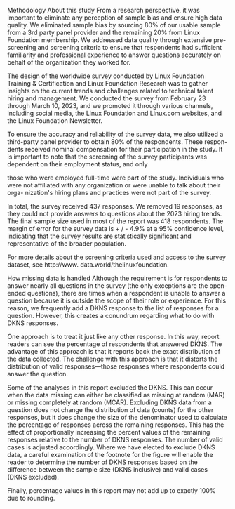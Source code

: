 Methodology
About this study
From a research perspective, it was important to 
eliminate any perception of sample bias and ensure 
high data quality. We eliminated sample bias by 
sourcing 80% of our usable sample from a 3rd party 
panel provider and the remaining 20% from Linux 
Foundation membership. We addressed data quality 
through extensive pre-screening and screening 
criteria to ensure that respondents had sufficient 
familiarity and professional experience to answer 
questions accurately on behalf of the organization 
they worked for.


The design of the worldwide survey conducted by 
Linux Foundation Training & Certification and Linux 
Foundation Research was to gather insights on the 
current trends and challenges related to technical 
talent hiring and management. We conducted the 
survey from February 23 through March 10, 2023, 
and we promoted it through various channels, 
including social media, the Linux Foundation and 
Linux.com websites, and the Linux Foundation 
Newsletter.


To ensure the accuracy and reliability of the survey 
data, we also utilized a third-party panel provider 
to obtain 80% of the respondents. These respon-
dents received nominal compensation for their 
participation in the study. It is important to note 
that the screening of the survey participants was 
dependent on their employment status, and only 


those who were employed full-time were part of the 
study. Individuals who were not affiliated with any 
organization or were unable to talk about their orga-
nization's hiring plans and practices were not part of 
the survey.


In total, the survey received 437 responses. We 
removed 19 responses, as they could not provide 
answers to questions about the 2023 hiring trends. 
The final sample size used in most of the report was 
418 respondents. The margin of error for the survey 
data is + / - 4.9% at a 95% confidence level, indicating 
that the survey results are statistically significant 
and representative of the broader population.


For more details about the screening criteria used 
and access to the survey dataset, see http://www.
data.world/thelinuxfoundation. 


How missing data is handled
Although the requirement is for respondents to 
answer nearly all questions in the survey (the only 
exceptions are the open-ended questions), there 
are times when a respondent is unable to answer 
a question because it is outside the scope of their 
role or experience. For this reason, we frequently 
add a DKNS response to the list of responses for 
a question. However, this creates a conundrum 
regarding what to do with DKNS responses.


One approach is to treat it just like any other 
response. In this way, report readers can see the 
percentage of respondents that answered DKNS. 
The advantage of this approach is that it reports 
back the exact distribution of the data collected. The 
challenge with this approach is that it distorts the 
distribution of valid responses—those responses 
where respondents could answer the question.


Some of the analyses in this report excluded the 
DKNS. This can occur when the data missing can 
either be classified as missing at random (MAR) or 
missing completely at random (MCAR). Excluding 
DKNS data from a question does not change the 
distribution of data (counts) for the other responses, 
but it does change the size of the denominator used 
to calculate the percentage of responses across 
the remaining responses. This has the effect of 
proportionally increasing the percent values of the 
remaining responses relative to the number of DKNS 
responses. The number of valid cases is adjusted 
accordingly. Where we have elected to exclude 
DKNS data, a careful examination of the footnote for 
the figure will enable the reader to determine the 
number of DKNS responses based on the difference 
between the sample size (DKNS inclusive) and valid 
cases (DKNS excluded).


Finally, percentage values in this report may not add 
up to exactly 100% due to rounding.


